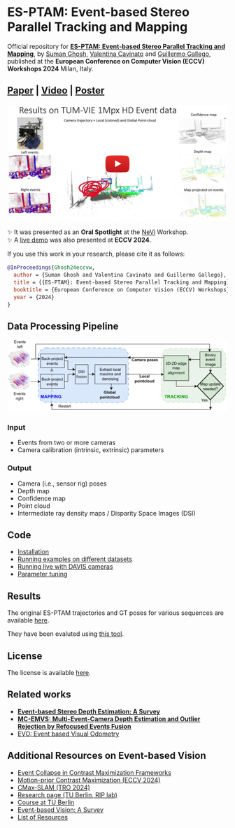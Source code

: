 # ES-PTAM: Event-based Stereo Parallel Tracking and Mapping

Official repository for [**ES-PTAM: Event-based Stereo Parallel Tracking and Mapping**](doi.org/10.1007/978-3-031-92460-6_5), by [Suman Ghosh](https://www.linkedin.com/in/suman-ghosh-a8762576/), [Valentina Cavinato](https://ch.linkedin.com/in/valentina-cavinato) and [Guillermo Gallego](http://www.guillermogallego.es), published at the **European Conference on Computer Vision (ECCV) Workshops 2024** Milan, Italy.
<h2 align="left">
  
[Paper](https://arxiv.org/pdf/2408.15605) | [Video](https://youtu.be/z7J3lZOYwKs) | [Poster](/docs/esptam_eccvw_2024_poster_v3.pdf)
</h2>

[![ES-PTAM: Event-based Stereo Parallel Tracking and Mapping](docs/es_ptam_thumbnail.jpg)](https://youtu.be/z7J3lZOYwKs)

:sparkles: It was presented as an **Oral Spotlight** at the [NeVi](https://sites.google.com/view/nevi2024/home-page) Workshop.\
:sparkles: A [live demo](https://x.com/MarcoCristani/status/1841388758299443596/photo/1) was also presented at **ECCV 2024**.

If you use this work in your research, please cite it as follows:

```bibtex
@InProceedings{Ghosh24eccvw,
  author = {Suman Ghosh and Valentina Cavinato and Guillermo Gallego},  
  title = {{ES-PTAM}: Event-based Stereo Parallel Tracking and Mapping},
  booktitle = {European Conference on Computer Vision (ECCV) Workshops},
  year = {2024}
}
```

## Data Processing Pipeline

![pipeline](docs/pipeline_esptam.png)

### Input
* Events from two or more cameras
* Camera calibration (intrinsic, extrinsic) parameters

### Output
* Camera (i.e., sensor rig) poses
* Depth map
* Confidence map
* Point cloud
* Intermediate ray density maps / Disparity Space Images (DSI)

## Code
* [Installation](docs/installation.md)
* [Running examples on different datasets](docs/examples.md)
* [Running live with DAVIS cameras](docs/live_demo.md)
* [Parameter tuning](docs/parameters.md)

## Results
The original ES-PTAM trajectories and GT poses for various sequences are available [here](trajectory_eval).

They have been evaluted using [this tool](https://github.com/uzh-rpg/rpg_trajectory_evaluation/tree/master).

## License

The license is available [here](Software%20License%20Agreement_TUB_ES_PTAM_final.pdf).

Related works
-------
* **[Event-based Stereo Depth Estimation: A Survey](https://arxiv.org/pdf/2409.17680)**
* **[MC-EMVS: Multi-Event-Camera Depth Estimation and Outlier Rejection by Refocused Events Fusion](https://github.com/tub-rip/dvs_mcemvs)**
* [EVO: Event based Visual Odometry](https://github.com/uzh-rpg/rpg_dvs_evo_open/)
   
Additional Resources on Event-based Vision
-------

* [Event Collapse in Contrast Maximization Frameworks](https://github.com/tub-rip/event_collapse)
* [Motion-prior Contrast Maximization (ECCV 2024)](https://github.com/tub-rip/MotionPriorCMax)
* [CMax-SLAM (TRO 2024)](https://github.com/tub-rip/cmax_slam)
* [Research page (TU Berlin, RIP lab)](https://sites.google.com/view/guillermogallego/research/event-based-vision)
* [Course at TU Berlin](https://sites.google.com/view/guillermogallego/teaching/event-based-robot-vision)
* [Event-based Vision: A Survey](http://rpg.ifi.uzh.ch/docs/EventVisionSurvey.pdf)
* [List of Resources](https://github.com/uzh-rpg/event-based_vision_resources)
